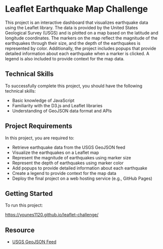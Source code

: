 # Leaflet Earthquake Map Challenge

This project is an interactive dashboard that visualizes earthquake data using the Leaflet library. The data is provided by the United States Geological Survey (USGS) and is plotted on a map based on the latitude and longitude coordinates. The markers on the map reflect the magnitude of the earthquakes through their size, and the depth of the earthquakes is represented by color. Additionally, the project includes popups that provide detailed information about each earthquake when a marker is clicked. A legend is also included to provide context for the map data.

 

## Technical Skills

To successfully complete this project, you should have the following technical skills:

- Basic knowledge of JavaScript
- Familiarity with the D3.js and Leaflet libraries
- Understanding of GeoJSON data format and APIs


## Project Requirements

In this project, you are required to:

- Retrieve earthquake data from the USGS GeoJSON feed
- Visualize the earthquakes on a Leaflet map
- Represent the magnitude of earthquakes using marker size
- Represent the depth of earthquakes using marker color
- Add popups to provide detailed information about each earthquake
- Create a legend to provide context for the map data
- Deploy the final project on a web hosting service (e.g., GitHub Pages)

## Getting Started

To run this project:

https://younes1120.github.io/leaflet-challenge/

## Resource



- [USGS GeoJSON Feed](https://earthquake.usgs.gov/earthquakes/feed/v1.0/geojson.php)
